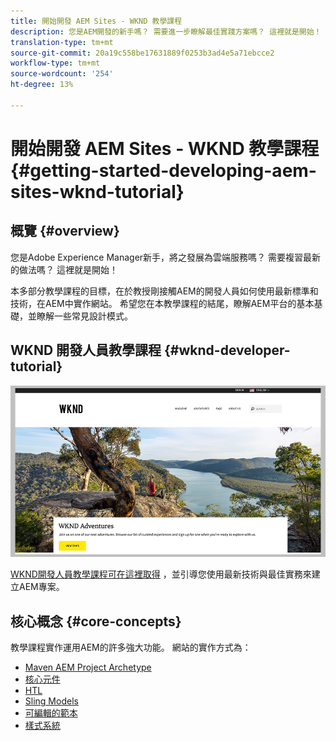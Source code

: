 ```yaml
---
title: 開始開發 AEM Sites - WKND 教學課程
description: 您是AEM開發的新手嗎？ 需要進一步瞭解最佳實踐方案嗎？ 這裡就是開始！ 本多部分教學課程的目標，在於教授剛接觸AEM的開發人員如何使用最新標準和技術，在AEM中實作網站。
translation-type: tm+mt
source-git-commit: 20a19c558be17631889f0253b3ad4e5a71ebcce2
workflow-type: tm+mt
source-wordcount: '254'
ht-degree: 13%

---
```



# 開始開發 AEM Sites - WKND 教學課程{#getting-started-developing-aem-sites-wknd-tutorial}

## 概覽 {#overview}

您是Adobe Experience Manager新手，將之發展為雲端服務嗎？ 需要複習最新的做法嗎？ 這裡就是開始！

本多部分教學課程的目標，在於教授剛接觸AEM的開發人員如何使用最新標準和技術，在AEM中實作網站。 希望您在本教學課程的結尾，瞭解AEM平台的基本基礎，並瞭解一些常見設計模式。

## WKND 開發人員教學課程 {#wknd-developer-tutorial}

![WKND](assets/wknd-tutorial-homepage.png)

[WKND開發人員教學課程可在這裡取得](https://docs.adobe.com/content/help/en/experience-manager-learn/getting-started-wknd-tutorial-develop/overview.html) ，並引導您使用最新技術與最佳實務來建立AEM專案。

## 核心概念 {#core-concepts}

教學課程實作運用AEM的許多強大功能。 網站的實作方式為：

* [Maven AEM Project Archetype](https://docs.adobe.com/content/help/en/experience-manager-core-components/using/developing/archetype/overview.html)
* [核心元件](https://docs.adobe.com/content/help/zh-Hant/experience-manager-core-components/using/introduction.html)
* [HTL](https://docs.adobe.com/content/help/en/experience-manager-htl/using/getting-started/getting-started.html)
* [Sling Models](https://sling.apache.org/documentation/bundles/models.html)
* [可編輯的範本](https://docs.adobe.com/content/help/en/experience-manager-learn/sites/page-authoring/template-editor-feature-video-use.html)
* [樣式系統](https://docs.adobe.com/content/help/en/experience-manager-learn/sites/page-authoring/style-system-feature-video-use.html)